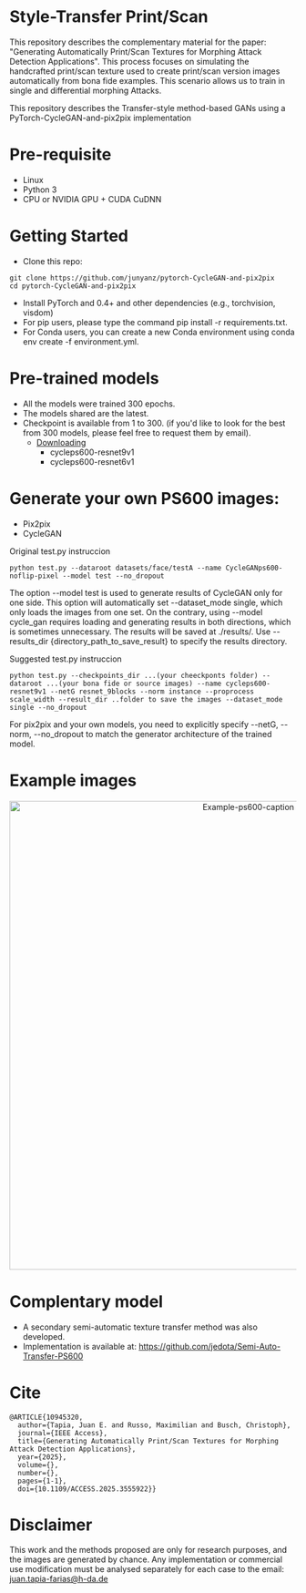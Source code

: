 # Style-Transfer Print/Scan
This repository describes the complementary material for the paper: "Generating Automatically Print/Scan Textures for Morphing Attack Detection Applications". This process focuses on simulating the handcrafted print/scan texture used to create print/scan version images automatically from bona fide examples. This scenario allows us to train in single and differential morphing Attacks. 

This repository describes the Transfer-style method-based GANs using a PyTorch-CycleGAN-and-pix2pix implementation

# Pre-requisite
- Linux
- Python 3
- CPU or NVIDIA GPU + CUDA CuDNN

# Getting Started
- Clone this repo:
```
git clone https://github.com/junyanz/pytorch-CycleGAN-and-pix2pix
cd pytorch-CycleGAN-and-pix2pix
```
- Install PyTorch and 0.4+ and other dependencies (e.g., torchvision, visdom)
- For pip users, please type the command pip install -r requirements.txt.
- For Conda users, you can create a new Conda environment using conda env create -f environment.yml.

# Pre-trained models
- All the models were trained 300 epochs.
- The models shared are the latest.
- Checkpoint is available from 1 to 300. (if you'd like to look for the best from 300 models, please feel free to request them by email).
  - [Downloading](https://www.dropbox.com/scl/fo/thwhaekl18sgose21oece/AI3zBDAEm1rIzCLP2C6YTsc?rlkey=bf4mi08qbflzonh4hhhj5l1r3&st=89eke9vh&dl=0)
    * cycleps600-resnet9v1
    * cycleps600-resnet6v1

# Generate your own PS600 images:
- Pix2pix
- CycleGAN

Original test.py instruccion
```
python test.py --dataroot datasets/face/testA --name CycleGANps600-noflip-pixel --model test --no_dropout  
```
The option --model test is used to generate results of CycleGAN only for one side. This option will automatically set --dataset_mode single, which only loads the images from one set. On the contrary, using --model cycle_gan requires loading and generating results in both directions, which is sometimes unnecessary. The results will be saved at ./results/. Use --results_dir {directory_path_to_save_result} to specify the results directory.

Suggested test.py instruccion
```
python test.py --checkpoints_dir ...(your cheeckponts folder) --dataroot ...(your bona fide or source images) --name cycleps600-resnet9v1 --netG resnet_9blocks --norm instance --proprocess scale_width --result_dir ..folder to save the images --dataset_mode single --no_dropout
```

For pix2pix and your own models, you need to explicitly specify --netG, --norm, --no_dropout to match the generator architecture of the trained model. 
# Example images
<p align="center">
<img width="823" alt="Example-ps600-caption" src="https://github.com/jedota/Style-Transfer-PS600/assets/45126159/577164af-6b85-46ca-bc4c-cf5dac331042">
</p>

# Complentary model
- A secondary semi-automatic texture transfer method was also developed.
- Implementation is available at: https://github.com/jedota/Semi-Auto-Transfer-PS600

# Cite
```
@ARTICLE{10945320,
  author={Tapia, Juan E. and Russo, Maximilian and Busch, Christoph},
  journal={IEEE Access}, 
  title={Generating Automatically Print/Scan Textures for Morphing Attack Detection Applications}, 
  year={2025},
  volume={},
  number={},
  pages={1-1},
  doi={10.1109/ACCESS.2025.3555922}}
```

# Disclaimer
This work and the methods proposed are only for research purposes, and the images are generated by chance. Any implementation or commercial use modification must be analysed separately for each case to the email: juan.tapia-farias@h-da.de 
